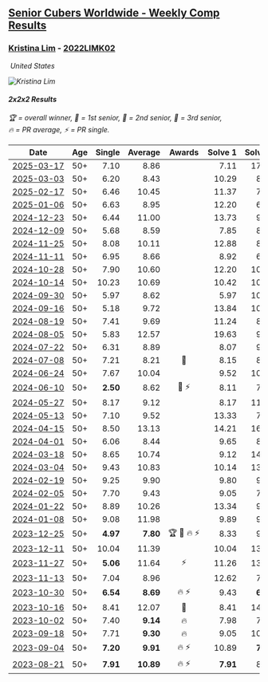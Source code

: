 <style>table {white-space: nowrap;}</style>
<link rel="stylesheet" type="text/css" href="/scw-comp/css/flags.css" />

## [Senior Cubers Worldwide - Weekly Comp Results](/scw-comp/results/)
### [Kristina Lim](README.md) - [2022LIMK02](https://www.worldcubeassociation.org/persons/2022LIMK02?event=222)

<i class="flag flag-US" />&nbsp;United States

![Kristina Lim](1670987100.jpg)

#### 2x2x2 Results

<span style="white-space: nowrap;">🏆 = overall winner</span>, <span style="white-space: nowrap;">🥇 = 1st senior</span>, <span style="white-space: nowrap;">🥈 = 2nd senior</span>, <span style="white-space: nowrap;">🥉 = 3rd senior</span>, <span style="white-space: nowrap;">🔥 = PR average</span>, <span style="white-space: nowrap;">⚡ = PR single</span>.

| Date | Age | Single | Average | Awards | Solve 1 | Solve 2 | Solve 3 | Solve 4 | Solve 5 | Video |
| :--: | :--: | --: | --: | :--: | --: | --: | --: | --: | --: | :-- |
| [2025-03-17](../../results/2025-03-17/222.md) | 50+ | 7.10 | 8.86 |  | 7.11 | 17.71 | 8.73 | 7.10 | 10.73 | [Desktop](https://www.facebook.com/events/4062322140668303/permalink/4072216976345486) / [Mobile](https://m.facebook.com/events/4062322140668303?view=permalink&id=4072216976345486) |
| [2025-03-03](../../results/2025-03-03/222.md) | 50+ | 6.20 | 8.43 |  | 10.29 | 8.43 | 6.20 | 8.80 | 8.07 | [Desktop](https://www.facebook.com/events/1685594042052171/permalink/1695963954348513) / [Mobile](https://m.facebook.com/events/1685594042052171?view=permalink&id=1695963954348513) |
| [2025-02-17](../../results/2025-02-17/222.md) | 50+ | 6.46 | 10.45 |  | 11.37 | 7.76 | 12.57 | 12.23 | 6.46 | [Desktop](https://www.facebook.com/1045330593/videos/656206423614590) / [Mobile](https://m.facebook.com/1045330593/videos/656206423614590) |
| [2025-01-06](../../results/2025-01-06/222.md) | 50+ | 6.63 | 8.95 |  | 12.20 | 6.63 | 11.43 | 8.25 | 7.17 | [Desktop](https://www.facebook.com/1045330593/videos/1141379717561509) / [Mobile](https://m.facebook.com/1045330593/videos/1141379717561509) |
| [2024-12-23](../../results/2024-12-23/222.md) | 50+ | 6.44 | 11.00 |  | 13.73 | 9.08 | 6.44 | 23.18 | 10.20 | [Desktop](https://www.facebook.com/1045330593/videos/1107607803971730) / [Mobile](https://m.facebook.com/1045330593/videos/1107607803971730) |
| [2024-12-09](../../results/2024-12-09/222.md) | 50+ | 5.68 | 8.59 |  | 7.85 | 8.46 | 5.68 | 14.65 | 9.45 | [Desktop](https://www.facebook.com/1045330593/videos/604154435308919) / [Mobile](https://m.facebook.com/1045330593/videos/604154435308919) |
| [2024-11-25](../../results/2024-11-25/222.md) | 50+ | 8.08 | 10.11 |  | 12.88 | 8.08 | 11.34 | 10.67 | 8.31 | [Desktop](https://www.facebook.com/1045330593/videos/604245062055992) / [Mobile](https://m.facebook.com/1045330593/videos/604245062055992) |
| [2024-11-11](../../results/2024-11-11/222.md) | 50+ | 6.95 | 8.66 |  | 8.92 | 6.95 | 9.93 | 9.36 | 7.70 | [Desktop](https://www.facebook.com/1045330593/videos/546494964768156) / [Mobile](https://m.facebook.com/1045330593/videos/546494964768156) |
| [2024-10-28](../../results/2024-10-28/222.md) | 50+ | 7.90 | 10.60 |  | 12.20 | 10.56 | 7.90 | 14.96 | 9.04 | [Desktop](https://www.facebook.com/1045330593/videos/1883423878811366) / [Mobile](https://m.facebook.com/1045330593/videos/1883423878811366) |
| [2024-10-14](../../results/2024-10-14/222.md) | 50+ | 10.23 | 10.69 |  | 10.42 | 10.23 | 10.83 | 28.88 | 10.81 | [Desktop](https://www.facebook.com/1045330593/videos/3020897858062611) / [Mobile](https://m.facebook.com/1045330593/videos/3020897858062611) |
| [2024-09-30](../../results/2024-09-30/222.md) | 50+ | 5.97 | 8.62 |  | 5.97 | 10.43 | 7.52 | 11.82 | 7.92 | [Desktop](https://www.facebook.com/1045330593/videos/1592811408258007) / [Mobile](https://m.facebook.com/1045330593/videos/1592811408258007) |
| [2024-09-16](../../results/2024-09-16/222.md) | 50+ | 5.18 | 9.72 |  | 13.84 | 10.22 | 8.85 | 5.18 | 10.08 | [Desktop](https://www.facebook.com/1045330593/videos/405548235742250) / [Mobile](https://m.facebook.com/1045330593/videos/405548235742250) |
| [2024-08-19](../../results/2024-08-19/222.md) | 50+ | 7.41 | 9.69 |  | 11.24 | 8.19 | 9.65 | 11.53 | 7.41 | [Desktop](https://www.facebook.com/1045330593/videos/1935821773555528) / [Mobile](https://m.facebook.com/1045330593/videos/1935821773555528) |
| [2024-08-05](../../results/2024-08-05/222.md) | 50+ | 5.83 | 12.57 |  | 19.63 | 9.48 | 10.65 | 17.57 | 5.83 | [Desktop](https://www.facebook.com/1045330593/videos/886746799978970) / [Mobile](https://m.facebook.com/1045330593/videos/886746799978970) |
| [2024-07-22](../../results/2024-07-22/222.md) | 50+ | 6.31 | 8.89 |  | 8.07 | 9.53 | 18.86 | 9.06 | 6.31 | [Desktop](https://www.facebook.com/1045330593/videos/2219348105115284) / [Mobile](https://m.facebook.com/1045330593/videos/2219348105115284) |
| [2024-07-08](../../results/2024-07-08/222.md) | 50+ | 7.21 | 8.21 | 🥈 | 8.15 | 8.32 | 7.21 | 9.61 | 8.16 | [Desktop](https://www.facebook.com/1045330593/videos/1283366766379086) / [Mobile](https://m.facebook.com/1045330593/videos/1283366766379086) |
| [2024-06-24](../../results/2024-06-24/222.md) | 50+ | 7.67 | 10.04 |  | 9.52 | 10.60 | 10.00 | 7.67 | 11.64 | [Desktop](https://www.facebook.com/1045330593/videos/1050333299847557) / [Mobile](https://m.facebook.com/1045330593/videos/1050333299847557) |
| [2024-06-10](../../results/2024-06-10/222.md) | 50+ | **2.50** | 8.62 | 🥉 ⚡ | 8.11 | 7.88 | DNF | 9.87 | **2.50** | [Desktop](https://www.facebook.com/1045330593/videos/1164924231321984) / [Mobile](https://m.facebook.com/1045330593/videos/1164924231321984) |
| [2024-05-27](../../results/2024-05-27/222.md) | 50+ | 8.17 | 9.12 |  | 8.17 | 11.11 | 9.17 | 8.92 | 9.28 | [Desktop](https://www.facebook.com/1045330593/videos/487326230485500) / [Mobile](https://m.facebook.com/1045330593/videos/487326230485500) |
| [2024-05-13](../../results/2024-05-13/222.md) | 50+ | 7.10 | 9.52 |  | 13.33 | 7.64 | 7.10 | 7.59 | 15.09 | [Desktop](https://www.facebook.com/1045330593/videos/1154893868995372) / [Mobile](https://m.facebook.com/1045330593/videos/1154893868995372) |
| [2024-04-15](../../results/2024-04-15/222.md) | 50+ | 8.50 | 13.13 |  | 14.21 | 16.79 | 16.46 | 8.50 | 8.73 | [Desktop](https://www.facebook.com/1045330593/videos/417997094177904) / [Mobile](https://m.facebook.com/1045330593/videos/417997094177904) |
| [2024-04-01](../../results/2024-04-01/222.md) | 50+ | 6.06 | 8.44 |  | 9.65 | 8.13 | 6.06 | 7.53 | 11.14 | [Desktop](https://www.facebook.com/1045330593/videos/769323485167936) / [Mobile](https://m.facebook.com/1045330593/videos/769323485167936) |
| [2024-03-18](../../results/2024-03-18/222.md) | 50+ | 8.65 | 10.74 |  | 9.12 | 14.02 | 9.62 | 13.49 | 8.65 | [Desktop](https://www.facebook.com/1045330593/videos/1118366412922467) / [Mobile](https://m.facebook.com/1045330593/videos/1118366412922467) |
| [2024-03-04](../../results/2024-03-04/222.md) | 50+ | 9.43 | 10.83 |  | 10.14 | 13.64 | 9.43 | 9.60 | 12.75 | [Desktop](https://www.facebook.com/1045330593/videos/7192942177422246) / [Mobile](https://m.facebook.com/1045330593/videos/7192942177422246) |
| [2024-02-19](../../results/2024-02-19/222.md) | 50+ | 9.25 | 9.90 |  | 9.80 | 9.25 | 11.21 | 9.84 | 10.06 | [Desktop](https://www.facebook.com/1045330593/videos/787441303248662) / [Mobile](https://m.facebook.com/1045330593/videos/787441303248662) |
| [2024-02-05](../../results/2024-02-05/222.md) | 50+ | 7.70 | 9.43 |  | 9.05 | 7.70 | 11.91 | 8.24 | 10.99 | [Desktop](https://www.facebook.com/1045330593/videos/382840527680613) / [Mobile](https://m.facebook.com/1045330593/videos/382840527680613) |
| [2024-01-22](../../results/2024-01-22/222.md) | 50+ | 8.89 | 10.26 |  | 13.34 | 9.93 | 10.16 | 10.70 | 8.89 | [Desktop](https://www.facebook.com/1045330593/videos/1419671368646879) / [Mobile](https://m.facebook.com/1045330593/videos/1419671368646879) |
| [2024-01-08](../../results/2024-01-08/222.md) | 50+ | 9.08 | 11.98 |  | 9.89 | 9.08 | 18.12 | 14.74 | 11.32 | [Desktop](https://www.facebook.com/1045330593/videos/1343050206407660) / [Mobile](https://m.facebook.com/1045330593/videos/1343050206407660) |
| [2023-12-25](../../results/2023-12-25/222.md) | 50+ | **4.97** | **7.80** | 🏆 🥇 🔥 ⚡ | 8.33 | 9.02 | **4.97** | 6.06 | 10.27 | [Desktop](https://www.facebook.com/1045330593/videos/335730709269984) / [Mobile](https://m.facebook.com/1045330593/videos/335730709269984) |
| [2023-12-11](../../results/2023-12-11/222.md) | 50+ | 10.04 | 11.39 |  | 10.04 | 13.46 | 12.30 | 11.05 | 10.82 | [Desktop](https://www.facebook.com/1045330593/videos/1420185805598523) / [Mobile](https://m.facebook.com/1045330593/videos/1420185805598523) |
| [2023-11-27](../../results/2023-11-27/222.md) | 50+ | **5.06** | 11.64 | ⚡ | 11.26 | 13.29 | 15.74 | 10.36 | **5.06** | [Desktop](https://www.facebook.com/1045330593/videos/336886839057743) / [Mobile](https://m.facebook.com/1045330593/videos/336886839057743) |
| [2023-11-13](../../results/2023-11-13/222.md) | 50+ | 7.04 | 8.96 |  | 12.62 | 7.04 | 8.29 | 10.21 | 8.38 | [Desktop](https://www.facebook.com/1045330593/videos/705003541346590) / [Mobile](https://m.facebook.com/1045330593/videos/705003541346590) |
| [2023-10-30](../../results/2023-10-30/222.md) | 50+ | **6.54** | **8.69** | 🔥 ⚡ | 9.43 | **6.54** | 7.83 | 9.03 | 9.22 | [Desktop](https://www.facebook.com/1045330593/videos/209993252128123) / [Mobile](https://m.facebook.com/1045330593/videos/209993252128123) |
| [2023-10-16](../../results/2023-10-16/222.md) | 50+ | 8.41 | 12.07 | 🥉 | 8.41 | 14.63 | 11.54 | 12.52 | 12.14 | [Desktop](https://www.facebook.com/1045330593/videos/879714426836504) / [Mobile](https://m.facebook.com/1045330593/videos/879714426836504) |
| [2023-10-02](../../results/2023-10-02/222.md) | 50+ | 7.40 | **9.14** | 🔥 | 7.98 | 7.40 | 13.30 | 11.68 | 7.75 | [Desktop](https://www.facebook.com/1045330593/videos/888342999293276) / [Mobile](https://m.facebook.com/1045330593/videos/888342999293276) |
| [2023-09-18](../../results/2023-09-18/222.md) | 50+ | 7.71 | **9.30** | 🔥 | 9.05 | 10.18 | 7.71 | 9.97 | 8.87 | [Desktop](https://www.facebook.com/1045330593/videos/1780207325770365) / [Mobile](https://m.facebook.com/1045330593/videos/1780207325770365) |
| [2023-09-04](../../results/2023-09-04/222.md) | 50+ | **7.20** | **9.91** | 🔥 ⚡ | 10.89 | **7.20** | 10.37 | 15.52 | 8.46 | [Desktop](https://www.facebook.com/1045330593/videos/1361041098099372) / [Mobile](https://m.facebook.com/1045330593/videos/1361041098099372) |
| [2023-08-21](../../results/2023-08-21/222.md) | 50+ | **7.91** | **10.89** | 🔥 ⚡ | **7.91** | 8.83 | 14.73 | 15.20 | 9.12 | [Desktop](https://www.facebook.com/1045330593/videos/997971674664285) / [Mobile](https://m.facebook.com/1045330593/videos/997971674664285) |


<!-- Global site tag (gtag.js) - Google Analytics -->
<script async src="https://www.googletagmanager.com/gtag/js?id=UA-86348435-3"></script>
<script>window.dataLayer = window.dataLayer || []; function gtag() {dataLayer.push(arguments);} gtag('js', new Date()); gtag('config', 'UA-86348435-3');</script>
